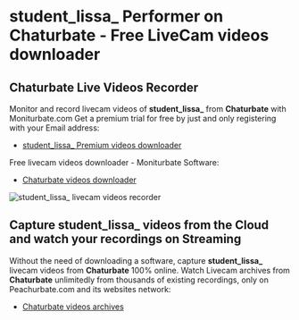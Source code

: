 # student_lissa_ Performer on Chaturbate - Free LiveCam videos downloader

## Chaturbate Live Videos Recorder

Monitor and record livecam videos of **student_lissa_** from **Chaturbate** with Moniturbate.com
Get a premium trial for free by just and only registering with your Email address:
* [student_lissa_ Premium videos downloader](https://moniturbate.com/request-demo-licence-key.html)

Free livecam videos downloader - Moniturbate Software:
* [Chaturbate videos downloader](https://moniturbate.com/moniturbate-download-software.html)

![student_lissa_ livecam videos recorder](https://peachurnet.com/templates/moniturbate-software.png)


## Capture student_lissa_ videos from the Cloud and watch your recordings on Streaming

Without the need of downloading a software, capture **student_lissa_** livecam videos from **Chaturbate** 100% online.
Watch Livecam archives from **Chaturbate** unlimitedly from thousands of existing recordings, only on Peachurbate.com and its websites network:
* [Chaturbate videos archives](https://peachurnet.com/)